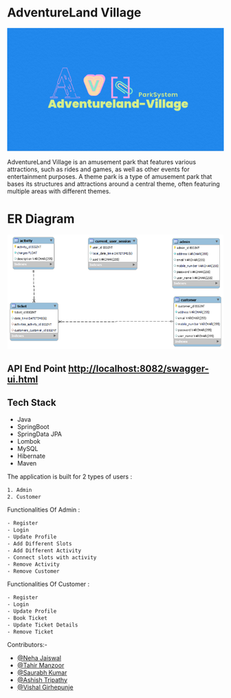 # AdventureLand Village
<img src="./Adventureland-Village/Images/AdventureLand_logo.PNG"/>
<p>AdventureLand Village is an amusement park  that features various attractions, such as rides and games, as well as other events for entertainment purposes. A theme park is a type of amusement park that bases its structures and attractions around a central theme, often featuring multiple areas with different themes.</p>

# ER Diagram
<img src="./Adventureland-Village/Images/new.png"/>

<h2>API End Point <a href="http://localhost:8082/swagger-ui.html">http://localhost:8082/swagger-ui.html</a></h2>
<h2>Tech Stack</h2>
<ul>
  <li>Java</li>
  <li>SpringBoot</li>
  <li>SpringData JPA</li>
  <li>Lombok</li>
  <li>MySQL</li>
  <li>Hibernate</li> 
  <li>Maven</li>
</ul>

The application is built for 2 types of users :

    1. Admin
    2. Customer
    
Functionalities Of Admin :

    - Register   
    - Login
    - Update Profile
    - Add Different Slots
    - Add Different Activity
    - Connect slots with activity
    - Remove Activity
    - Remove Customer
    
 Functionalities Of Customer :

    - Register
    - Login
    - Update Profile
    - Book Ticket
    - Update Ticket Details
    - Remove Ticket
    
 Contributors:-
 
 - [@Neha Jaiswal](https://github.com/neha-hue)
 - [@Tahir Manzoor](https://github.com/TahiR-ManzooR-110)
 - [@Saurabh Kumar](https://github.com/rajsaurabh78)
 - [@Ashish Tripathy](https://github.com/malonicester)
 - [@Vishal Girhepunje](https://github.com/vishal-girhepunje)
    
   
